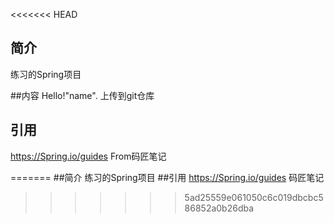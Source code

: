 <<<<<<< HEAD
## 简介
练习的Spring项目

##内容
Hello!"name". 上传到git仓库

## 引用
https://Spring.io/guides
From码匠笔记


=======
##简介
练习的Spring项目
##引用
https://Spring.io/guides
码匠笔记
>>>>>>> 5ad25559e061050c6c019dbcbc586852a0b26dba
